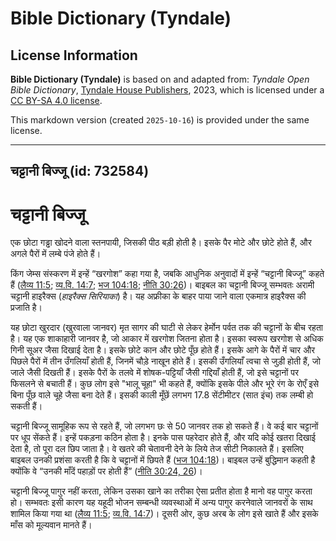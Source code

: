 # Bible Dictionary (Tyndale)

## License Information

**Bible Dictionary (Tyndale)** is based on and adapted from: _Tyndale Open Bible Dictionary_, [Tyndale House Publishers](https://tyndaleopenresources.com/), 2023, which is licensed under a [CC BY-SA 4.0 license](https://creativecommons.org/licenses/by-sa/4.0/legalcode.en).

This markdown version (created `2025-10-16`) is provided under the same license.



--------------------------------

## चट्टानी बिज्जू (id: 732584)

चट्टानी बिज्जू
==============

एक छोटा गड्ढा खोदने वाला स्तनपायी, जिसकी पीठ बड़ी होती है। इसके पैर मोटे और छोटे होते हैं, और अगले पैरों में लम्बे पंजे होते हैं।

किंग जेम्स संस्करण में इन्हें “खरगोश” कहा गया है, जबकि आधुनिक अनुवादों में इन्हें “चट्टानी बिज्जू” कहते हैं ([लैव्य 11:5](https://ref.ly/Lev11:5); [व्य.वि. 14:7](https://ref.ly/Deut14:7); [भज 104:18](https://ref.ly/Ps104:18); [नीति 30:26](https://ref.ly/Prov30:26))। बाइबल का चट्टानी बिज्जू सम्भवतः अरामी चट्टानी हाइरैक्स (*हाइरैक्स सिरियाका*) है। यह अफ्रीका के बाहर पाया जाने वाला एकमात्र हाइरैक्स की प्रजाति है।

यह छोटा खुरदार (खुरवाला जानवर) मृत सागर की घाटी से लेकर हेर्मोन पर्वत तक की चट्टानों के बीच रहता है। यह एक शाकाहारी जानवर है, जो आकार में खरगोश जितना होता है। इसका स्वरूप खरगोश से अधिक गिनी सूअर जैसा दिखाई देता है। इसके छोटे कान और छोटे पूँछ होते हैं। इसके आगे के पैरों में चार और पिछले पैरों में तीन उँगलियाँ होती हैं, जिनमें चौड़े नाखून होते हैं। इसकी उँगलियाँ त्वचा से जुड़ी होती हैं, जो जाले जैसी दिखती हैं। इसके पैरों के तलवे में शोषक\-पट्टियाँ जैसी गद्दियाँ होती हैं, जो इसे चट्टानों पर फिसलने से बचाती हैं। कुछ लोग इसे "भालू चूहा" भी कहते हैं, क्योंकि इसके पीले और भूरे रंग के रोएँ इसे बिना पूँछ वाले चूहे जैसा बना देते हैं। इसकी काली मूँछें लगभग 17\.8 सेंटीमीटर (सात इंच) तक लम्बी हो सकती हैं।

चट्टानी बिज्जू सामूहिक रूप से रहते हैं, जो लगभग छः से 50 जानवर तक हो सकते हैं। वे कई बार चट्टानों पर धूप सेंकते हैं। इन्हें पकड़ना कठिन होता है। इनके पास पहरेदार होते हैं, और यदि कोई खतरा दिखाई देता है, तो पूरा दल छिप जाता है। वे खतरे की चेतावनी देने के लिये तेज सीटी निकालते हैं। इसलिए बाइबल उनकी प्रशंसा करती है कि वे चट्टानों में छिपते हैं ([भज 104:18](https://ref.ly/Ps104:18))। बाइबल उन्हें बुद्धिमान कहती है क्योंकि वे “उनकी माँदें पहाड़ों पर होती हैं” ([नीति 30:24, 26](https://ref.ly/Prov30:24,Prov30:26))।

चट्टानी बिज्जू पागुर नहीं करता, लेकिन उसका खाने का तरीका ऐसा प्रतीत होता है मानो वह पागुर करता हो। सम्भवतः इसी कारण यह यहूदी भोजन सम्बन्धी व्यवस्थाओं में अन्य पागुर करनेवाले जानवरों के साथ शामिल किया गया था ([लैव्य 11:5](https://ref.ly/Lev11:5); [व्य.वि. 14:7](https://ref.ly/Deut14:7))। दूसरी ओर, कुछ अरब के लोग इसे खाते हैं और इसके माँस को मूल्यवान मानते हैं।


